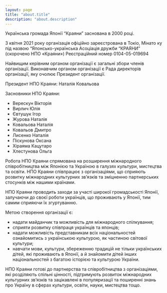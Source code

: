 ```yaml
---
layout: page
title: "about.title"
description: "about.description"
---
```


Українська громада Японії “Краяни” заснована в 2000 році.

З квітня 2021 року організація офіційно зареєстрована  в Токіо, Мінато ку під назвою “Японсько-українська Асоціація дружби “КРАЯНИ” (скорочено НПО «Краяни») Реєстраційний номер 0104-05-019694

Найвищим керівним органом організації є загальні збори членів організації. Виконавчим органом організації є Рада директорів організації, яку очолює Президент організації.

Президент НПО Краяни: Наталія Ковальова

Засновники НПО Краяни:

- Верескун Вікторія
- Вирлич Юлія
- Євтушук Ігор
- Журова Наталія
- Ковальова Наталія
- Ковальов Дмитро
- Лисенко Наталія
- Піскунова Оксана
- Хіраяма Кацутаро
- Хлестунова Ольга

Робота НПО Краяни спрямована на розширення міжнародного співробітництва між Японією  та Україною в галузях культури, мистецтва та освіти. НПО Краяни співпрацює з організаціями, що сприяють розвитку міжнародних культурних зв’язків та зміцненню партнерських стосунків між нашими країнами.

НПО Краяни проводить заходи за участі широкої громадськості Японії, залучаючи до своєї роботи українців, що проживають у Японії, тим самим сприяючи їх згуртуванню.

Метою створення організації є:

* надати майданчик та можливість для міжнародного спілкування;
* сприяти розвитку співпраця українців та японців;
* надати можливість представникам всіх національностей ознайомитись з українською культурою, як частиною світової культури;
* навчати мови, культури, збереженню традицій не тільки українських дітей, які проживають в Японії, а й знайомити дітей інших національностей з багатою історією та культурою України.

НПО Краяни готові до партнерства та співробітництва з організаціями, які розділяють спільні цінності, підтримують розвиток міжнародних культурних зв’язків та зацікавлені в популяризації та поширенні знань про Україну в сферах культури, освіти, науки, мистецтва тощо.
